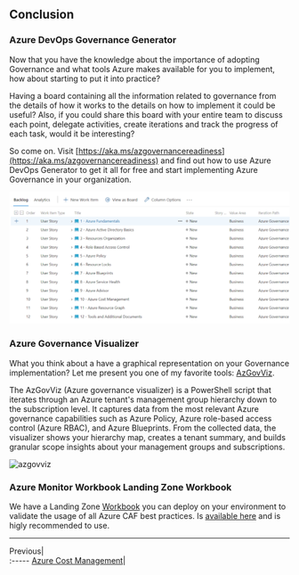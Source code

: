 ## Conclusion

### Azure DevOps Governance Generator

Now that you have the knowledge about the importance of adopting Governance and what tools Azure makes available for you to implement, how about starting to put it into practice?

Having a board containing all the information related to governance from the details of how it works to the details on how to implement it could be useful?  Also, if you could share this board with your entire team to discuss each point, delegate activities, create iterations and track the progress of each task, would it be interesting?

So come on. Visit [https://aka.ms/azgovernancereadiness](https://aka.ms/azgovernancereadiness) and find out how to use Azure DevOps Generator to get it all for free and start implementing Azure Governance in your organization.

![governance-devopsgenerator](../images/governance-devopsgenerator.png)


### Azure Governance Visualizer

What you think about a have a graphical representation on your Governance implementation?  Let me present you one of my favorite tools: [AzGovViz](https://github.com/JulianHayward/Azure-MG-Sub-Governance-Reporting).

The AzGovViz (Azure governance visualizer) is a PowerShell script that iterates through an Azure tenant's management group hierarchy down to the subscription level. It captures data from the most relevant Azure governance capabilities such as Azure Policy, Azure role-based access control (Azure RBAC), and Azure Blueprints. From the collected data, the visualizer shows your hierarchy map, creates a tenant summary, and builds granular scope insights about your management groups and subscriptions.


![azgovviz](https://github.com/JulianHayward/Azure-MG-Sub-Governance-Reporting/blob/master/img/HierarchyMap.png)

### Azure Monitor Workbook Landing Zone Workbook

We have a Landing Zone [Workbook](https://docs.microsoft.com/en-us/azure/azure-monitor/visualize/workbooks-overview) you can deploy on your environment to validate the usage of all Azure CAF best practices. Is [available here](https://github.com/Azure/fta-landingzone/tree/main/LZReview) and is higly recommended to use.



---

Previous|  
:----- 
[Azure Cost Management](/guide/cost-management.md)| 
